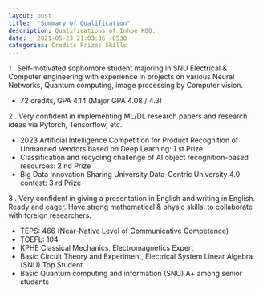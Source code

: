 ```yaml
---
layout: post
title:  "Summary of Qualification"
description: Qualifications of Inhoe KOO.
date:   2021-05-23 21:03:36 +0530
categories: Credits Prizes Skills
---
```

1 . Self-motivated sophomore student majoring in SNU Electrical & Computer engineering
with experience in projects on various Neural Networks, Quantum computing, image
processing by Computer vision.
- 72 credits, GPA 4.14 (Major GPA 4.08 / 4.3)

<!--
```javascript
const express = require('express')
const app = express()
 
app.get('/', function (req, res) {
  res.send('Hello World')
})
 
app.listen(3000)
```
-->

2 . Very confident in implementing ML/DL research papers and research ideas via Pytorch,
Tensorflow, etc.
- 2023 Artificial Intelligence Competition for Product Recognition of Unmanned
Vendors based on Deep Learning: 1
st Prize
- Classification and recycling challenge of AI object recognition-based resources: 2
nd
Prize
- Big Data Innovation Sharing University Data-Centric University 4.0 contest: 3
rd Prize

<!--
```scss
body {
	font-family: 'Nunito Sans', sans-serif;
	line-height: 1.5em;
	margin: 0;
	-webkit-font-smoothing: antialiased;
	-moz-osx-font-smoothing: grayscale;
}
```
-->

3 . Very confident in giving a presentation in English and writing in English. Ready and eager. Have strong mathematical & physic skills.
to collaborate with foreign researchers.
- TEPS: 466 (Near-Native Level of Communicative Competence)
- TOEFL: 104
- KPHE Classical Mechanics, Electromagnetics Expert
- Basic Circuit Theory and Experiment, Electrical System Linear Algebra (SNU)
Top Student
- Basic Quantum computing and information (SNU) A+ among senior students
